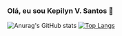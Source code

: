 ### Olá, eu sou **Kepilyn V. Santos** 👋




![Anurag's GitHub stats](https://github-readme-stats.vercel.app/api?username=NylipekWolf&_icons=true&theme=midnight-purple)
[![Top Langs](https://github-readme-stats.vercel.app/api/top-langs/?username=NylipekWolf&layout=compact)](https://github.com/anuraghazra/github-readme-stats)
